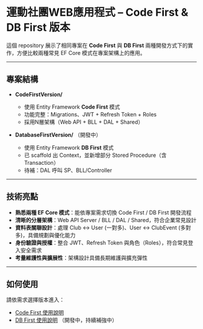 # 運動社團WEB應用程式 – Code First & DB First 版本

這個 repository 展示了相同專案在 **Code First** 與 **DB First** 兩種開發方式下的實作，方便比較兩種常見 EF Core 模式在專案架構上的應用。  

---

## 專案結構

- **CodeFirstVersion/**   
  - 使用 Entity Framework **Code First** 模式  
  - 功能完整：Migrations、JWT + Refresh Token + Roles  
  - 採用N層架構（Web API + BLL + DAL + Shared）

- **DatabaseFirstVersion/** （開發中）  
  - 使用 Entity Framework **DB First** 模式  
  - 已 scaffold 出 Context，並新增部分 Stored Procedure（含 Transaction）  
  - 待補：DAL 呼叫 SP、BLL/Controller  

---

## 技術亮點

- **熟悉兩種 EF Core 模式**：能依專案需求切換 Code First / DB First 開發流程  
- **清晰的分層架構**：Web API Server / BLL / DAL / Shared，符合企業常見設計  
- **資料表關聯設計**：處理 Club ↔ User (一對多)、User ↔ ClubEvent (多對多)，具備規劃與優化能力  
- **身份驗證與授權**：整合 JWT、Refresh Token 與角色（Roles），符合常見登入安全需求  
- **考量維護性與擴展性**：架構設計具備長期維護與擴充彈性  

---

## 如何使用

請依需求選擇版本進入：

- [Code First 使用說明](./CodeFirstVersion)  
- [DB First 使用說明](./DatabaseFirstVersion) （開發中，持續補強中）
